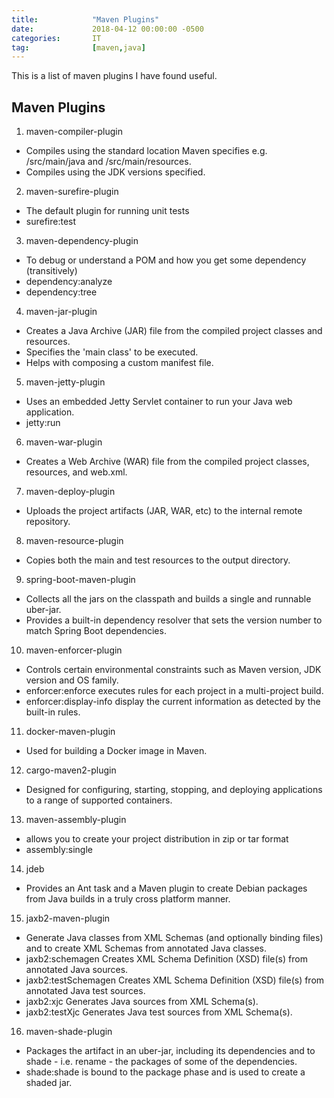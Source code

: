 ```yaml
---
title:            "Maven Plugins"
date:             2018-04-12 00:00:00 -0500
categories:       IT
tag:              [maven,java]
---
```


This is a list of maven plugins I have found useful. 

## Maven Plugins
1. maven-compiler-plugin
  - Compiles using the standard location Maven specifies e.g. /src/main/java and /src/main/resources.
  - Compiles using the JDK versions specified.
2. maven-surefire-plugin
  - The default plugin for running unit tests
  - surefire:test 
3. maven-dependency-plugin
  - To debug or understand a POM and how you get some dependency (transitively)
  - dependency:analyze
  - dependency:tree
4. maven-jar-plugin
  - Creates a Java Archive (JAR) file from the compiled project classes and resources.
  - Specifies the 'main class' to be executed.
  - Helps with composing a custom manifest file.
5. maven-jetty-plugin
  - Uses an embedded Jetty Servlet container to run your Java web application.
  - jetty:run  
6. maven-war-plugin
  - Creates a Web Archive (WAR) file from the compiled project classes, resources, and web.xml.
7. maven-deploy-plugin
  - Uploads the project artifacts (JAR, WAR, etc) to the internal remote repository.
8. maven-resource-plugin
  - Copies both the main and test resources to the output directory.
9. spring-boot-maven-plugin
  - Collects all the jars on the classpath and builds a single and runnable uber-jar.
  - Provides a built-in dependency resolver that sets the version number to match Spring Boot dependencies.
10. maven-enforcer-plugin
  - Controls certain environmental constraints such as Maven version, JDK version and OS family.
  - enforcer:enforce executes rules for each project in a multi-project build.
  - enforcer:display-info display the current information as detected by the built-in rules.
11. docker-maven-plugin
  - Used for building a Docker image in Maven.
12. cargo-maven2-plugin
  - Designed for configuring, starting, stopping, and deploying applications to a range of supported containers.
13. maven-assembly-plugin
  - allows you to create your project distribution in zip or tar format
  - assembly:single 
14. jdeb
  - Provides an Ant task and a Maven plugin to create Debian packages from Java builds in a truly cross platform manner.
15. jaxb2-maven-plugin
  - Generate Java classes from XML Schemas (and optionally binding files) and to create XML Schemas from annotated Java classes.
  - jaxb2:schemagen Creates XML Schema Definition (XSD) file(s) from annotated Java sources.
  - jaxb2:testSchemagen Creates XML Schema Definition (XSD) file(s) from annotated Java test sources.
  - jaxb2:xjc Generates Java sources from XML Schema(s).
  - jaxb2:testXjc Generates Java test sources from XML Schema(s).
16. maven-shade-plugin
  - Packages the artifact in an uber-jar, including its dependencies and to shade - i.e. rename - the packages of some of the dependencies.
  - shade:shade is bound to the package phase and is used to create a shaded jar.
